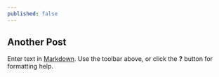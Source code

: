 ```yaml
---
published: false
---
```


## Another Post

Enter text in [Markdown](http://daringfireball.net/projects/markdown/). Use the toolbar above, or click the **?** button for formatting help.
